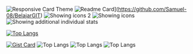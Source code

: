 ![Responsive Card Theme](https://github-readme-stats.vercel.app/api?username=Samuel-08&show_icons=true&theme=cobalt2)
![Readme Card](https://github-readme-stats.vercel.app/api/pin/?username=Samuel-08&repo=BelajarGIT)](https://github.com/Samuel-08/BelajarGIT)
![Showing icons 2](https://github-readme-stats.vercel.app/api?username=Samuel-08&show_icons=true&theme=ocean_dark)
![Showing icons](https://github-readme-stats.vercel.app/api?username=Samuel-08&show_icons=true)
![Showing additional individual stats](https://github-readme-stats.vercel.app/api?username=Samuel-08&show=reviews,discussions_started,discussions_answered,prs_merged,prs_merged_percentage)
 
[![Top Langs](https://github-readme-stats.vercel.app/api/top-langs/?username=Samuel-08)](https://github.com/Samuel-08/BelajarGIT)

[![Gist Card](https://github-readme-stats.vercel.app/api/gist?id=bbfce31e0217a3689c8d961a356cb10d)](https://gist.github.com/Yizack/bbfce31e0217a3689c8d961a356cb10d/)
![Top Langs](https://github-readme-stats.vercel.app/api/top-langs/?username=Samuel-08&size_weight=0.5&count_weight=0.5)
![Top Langs](https://github-readme-stats.vercel.app/api/top-langs/?username=Samuel-08&exclude_repo=BelajarGIT)
![Top Langs](https://github-readme-stats.vercel.app/api/top-langs/?username=Samuel-08a&langs_count=8)
